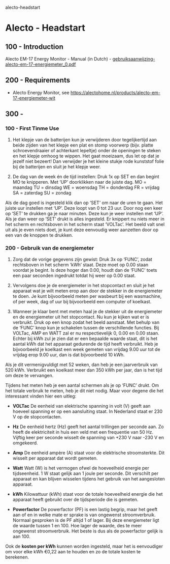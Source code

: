 alecto-headstart
# Alecto - Headstart

## 100 - Introduction

Alecto EM-17 Energy Monitor - Manual (in Dutch) - [gebruiksaanwijzing-alecto-em-17-energiemeter_0.pdf](https://github.com/vanHeemstraSystems/alecto-headstart/files/9690236/gebruiksaanwijzing-alecto-em-17-energiemeter_0.pdf)

## 200 - Requirements

- Alecto Energy Monitor, see https://alectohome.nl/products/alecto-em-17-energiemeter-wit

## 300 - 

### 100 - First Tinme Use

1. Het klepje van de batterijen kun je verwijderen door tegelijkertijd aan beide zijden
van het klepje een plat en stomp voorwerp (bijv. platte schroevendraaier of
achterkant lepeltje) onder de openingen te steken en het klepje omhoog te
wippen. Het gaat moeizaam, dus let op dat je jezelf niet bezeert!
Dan verwijder je het kleine stukje rode kunststof folie bij de batterijen en sluit je
het klepje weer.

2. De dag van de week én de tijd instellen:
Druk 1x op SET en dan begint MO te knipperen. Met ‘UP’ doorklikken naar de juiste
dag.
MO = maandag
TU = dinsdag
WE = woensdag
TH = donderdag
FR = vrijdag
SA = zaterdag
SU = zondag

Als de dag goed is ingesteld klik dan op ‘SET’ om naar de uren te gaan. Het juiste
uur instellen met ‘UP’. Deze loopt van 0 tot 23 uur.
Door nog een keer op ‘SET’ te drukken ga je naar minuten. Deze kun je weer
instellen met ‘UP’. Als je dan weer op ‘SET’ drukt is alles ingesteld. Er knippert nu
niets meer in het scherm en rechtsboven in het scherm staat ‘VOLTac’.
Het beeld valt snel uit als je even niets doet, je kunt deze eenvoudig weer
aanzetten door op een van de knoppen te drukken.

### 200 - Gebruik van de energiemeter

1. Zorg dat de vorige gegevens zijn gewist: Druk 3x op ‘FUNC’, zodat rechtsboven in
het scherm ‘kWh’ staat. Deze moet op 0.00 staan voordat je begint. Is deze hoger
dan 0.00, houdt dan de ‘FUNC’ toets een paar seconden ingedrukt totdat hij weer
op 0.00 staat.

2. Vervolgens doe je de energiemeter in het stopcontact en sluit je het apparaat wat
je wilt meten erop aan door de stekker in de energiemeter te doen.
Je kunt bijvoorbeeld meten per wasbeurt bij een wasmachine, of per week, dag of
uur bij bijvoorbeeld een computer of koelkast.

3. Wanneer je klaar bent met meten haal je de stekker uit de energiemeter en de
energiemeter uit het stopcontact. Nu kun je kijken wat er is verbruikt. Druk op een
knop zodat het beeld aanstaat. Met behulp van de ‘FUNC’ knop kun je schakelen
tussen de verschillende functies. Bij VOLTac, AMP en WATT zal er nu respectievelijk
0, 0.00 en 0.00 staan. Echter bij kWh zul je zien dat er een bepaalde waarde staat,
dit is het aantal kWh dat het apparaat gedurende de tijd heeft verbruikt.
Heb je bijvoorbeeld je koelkast een week gemeten van vrijdag 9.00 uur tot de
vrijdag erop 9.00 uur, dan is dat bijvoorbeeld 10 kWh.

Als je dit vermenigvuldigt met 52 weken, dan heb je een jaarverbruik van 520 kWh.
Verbruikt een koelkast meer dan 350 kWh per jaar, dan is het tijd om deze te
vervangen.

Tijdens het meten heb je een aantal schermen als je op ‘FUNC’ drukt. Om het totale
verbruik te meten, heb je dit niet nodig. Maar voor degene die het interessant
vinden hier een uitleg:

- **VOLTac** De eenheid van elektrische spanning in volt (V) geeft aan hoeveel
spanning er op een aansluiting staat. In Nederland staat er 230 V op
de stopcontacten.

- **Hz** De eenheid hertz (Hz) geeft het aantal trillingen per seconde aan. Zo
heeft de elektriciteit in huis een veld met een frequentie van 50 Hz.
Vijftig keer per seconde wisselt de spanning van +230 V naar -230 V
en omgekeerd.

- **Amp** De eenheid ampère (A) staat voor de elektrische stroomsterkte. Dit
wisselt per apparaat dat wordt gemeten.

- **Watt** Watt (W) is het vermogen ofwel de hoeveelheid energie per
tijdseenheid. 1 W staat gelijk aan 1 joule per seconde. Dit verschilt
per apparaat en kan blijven wisselen tijdens het gebruik van het
aangesloten apparaat.

- **kWh** Kilowattuur (kWh) staat voor de totale hoeveelheid energie die het
apparaat heeft gebruikt over de tijdsperiode die is gemeten.

- **Powerfactor** De powerfactor (PF) is een lastig begrip, maar het geeft aan of en in
welke mate er sprake is van ongewenst stroomverbruik. Normaal
gesproken is de PF altijd 1 of lager. Bij deze energiemeter ligt de
waarde tussen 1 en 100. Hoe lager de waarde, des te meer
ongewenst stroomverbruik. Het beste is dus als de powerfactor
gelijk is aan 100.

Ook de **kosten per kWh** kunnen worden ingesteld, maar het is eenvoudiger om voor
elke kWh €0,22 aan te houden en zo de totale kosten te berekenen.

